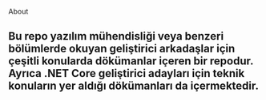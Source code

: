 About
## Bu repo yazılım mühendisliği veya benzeri bölümlerde okuyan geliştirici arkadaşlar için çeşitli konularda dökümanlar içeren bir repodur. Ayrıca .NET Core geliştirici adayları için teknik konuların yer aldığı dökümanları da içermektedir.
